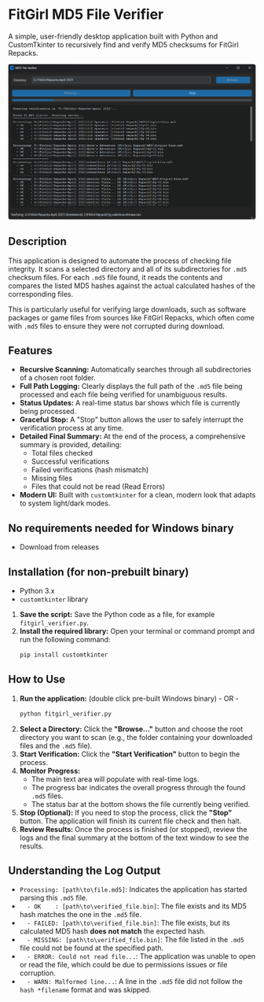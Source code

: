 # FitGirl MD5 File Verifier

A simple, user-friendly desktop application built with Python and CustomTkinter to recursively find and verify MD5 checksums for FitGirl Repacks.

![Screenshot of FitGirl MD5 Verifier App](fitgirl-md5-verifier.png) <!-- It's recommended to add a screenshot of your app here -->

## Description

This application is designed to automate the process of checking file integrity. It scans a selected directory and all of its subdirectories for `.md5` checksum files. For each `.md5` file found, it reads the contents and compares the listed MD5 hashes against the actual calculated hashes of the corresponding files.

This is particularly useful for verifying large downloads, such as software packages or game files from sources like FitGirl Repacks, which often come with `.md5` files to ensure they were not corrupted during download.

## Features

-   **Recursive Scanning:** Automatically searches through all subdirectories of a chosen root folder.
-   **Full Path Logging:** Clearly displays the full path of the `.md5` file being processed and each file being verified for unambiguous results.
-   **Status Updates:** A real-time status bar shows which file is currently being processed.
-   **Graceful Stop:** A "Stop" button allows the user to safely interrupt the verification process at any time.
-   **Detailed Final Summary:** At the end of the process, a comprehensive summary is provided, detailing:
    -   Total files checked
    -   Successful verifications
    -   Failed verifications (hash mismatch)
    -   Missing files
    -   Files that could not be read (Read Errors)
-   **Modern UI:** Built with `customtkinter` for a clean, modern look that adapts to system light/dark modes.

## No requirements needed for Windows binary
-   Download from releases
  
## Installation (for non-prebuilt binary)

-   Python 3.x
-   `customtkinter` library

1.  **Save the script:** Save the Python code as a file, for example `fitgirl_verifier.py`.
2.  **Install the required library:** Open your terminal or command prompt and run the following command:
    ```bash
    pip install customtkinter
    ```

## How to Use

1.  **Run the application:** (double click pre-built Windows binary) - OR -
    ```bash
    python fitgirl_verifier.py
    ```
2.  **Select a Directory:** Click the **"Browse..."** button and choose the root directory you want to scan (e.g., the folder containing your downloaded files and the `.md5` file).
3.  **Start Verification:** Click the **"Start Verification"** button to begin the process.
4.  **Monitor Progress:**
    -   The main text area will populate with real-time logs.
    -   The progress bar indicates the overall progress through the found `.md5` files.
    -   The status bar at the bottom shows the file currently being verified.
5.  **Stop (Optional):** If you need to stop the process, click the **"Stop"** button. The application will finish its current file check and then halt.
6.  **Review Results:** Once the process is finished (or stopped), review the logs and the final summary at the bottom of the text window to see the results.

## Understanding the Log Output

-   `Processing: [path\to\file.md5]`: Indicates the application has started parsing this `.md5` file.
-   `  - OK    : [path\to\verified_file.bin]`: The file exists and its MD5 hash matches the one in the `.md5` file.
-   `  - FAILED: [path\to\verified_file.bin]`: The file exists, but its calculated MD5 hash **does not match** the expected hash.
-   `  - MISSING: [path\to\verified_file.bin]`: The file listed in the `.md5` file could not be found at the specified path.
-   `  - ERROR: Could not read file...`: The application was unable to open or read the file, which could be due to permissions issues or file corruption.
-   `  - WARN: Malformed line...`: A line in the `.md5` file did not follow the `hash *filename` format and was skipped.
